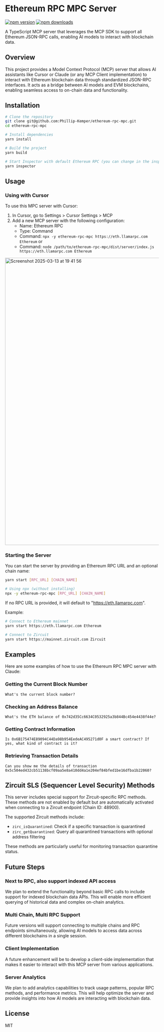 # Ethereum RPC MPC Server

[![npm version](https://img.shields.io/npm/v/ethereum-rpc-mpc.svg)](https://www.npmjs.com/package/ethereum-rpc-mpc)
[![npm downloads](https://img.shields.io/npm/dm/ethereum-rpc-mpc.svg)](https://www.npmjs.com/package/ethereum-rpc-mpc)

A TypeScript MCP server that leverages the MCP SDK to support all Ethereum JSON-RPC calls, enabling AI models to interact with blockchain data.

## Overview

This project provides a Model Context Protocol (MCP) server that allows AI assistants like Cursor or Claude (or any MCP Client implementation) to interact with Ethereum blockchain data through standardized JSON-RPC interfaces. It acts as a bridge between AI models and EVM blockchains, enabling seamless access to on-chain data and functionality.

## Installation

```bash
# Clone the repository
git clone git@github.com:Phillip-Kemper/ethereum-rpc-mpc.git
cd ethereum-rpc-mpc

# Install dependencies
yarn install

# Build the project
yarn build

# Start Inspector with default Ethereum RPC (you can change in the inspector settings on )
yarn inspector
```

## Usage

### Using with Cursor

To use this MPC server with Cursor:

1. In Cursor, go to Settings > Cursor Settings > MCP
2. Add a new MCP server with the following configuration:
   - Name: Ethereum RPC
   - Type: Command
   - Command: `npx -y ethereum-rpc-mpc https://eth.llamarpc.com Ethereum`
   or
   - Command: `node /path/to/ethereum-rpc-mpc/dist/server/index.js https://eth.llamarpc.com Ethereum`

<img width="938" alt="Screenshot 2025-03-13 at 19 41 56" src="https://github.com/user-attachments/assets/f9e09d44-ea43-4ef2-9950-88300f6f9667" />

### Starting the Server

You can start the server by providing an Ethereum RPC URL and an optional chain name:

```bash
yarn start [RPC_URL] [CHAIN_NAME]

# Using npx (without installing)
npx -y ethereum-rpc-mpc [RPC_URL] [CHAIN_NAME]
```

If no RPC URL is provided, it will default to "https://eth.llamarpc.com".

Example:

```bash
# Connect to Ethereum mainnet
yarn start https://eth.llamarpc.com Ethereum

# Connect to Zircuit
yarn start https://mainnet.zircuit.com Zircuit
```

## Examples

Here are some examples of how to use the Ethereum RPC MPC server with Claude:

### Getting the Current Block Number

```
What's the current block number?
```

### Checking an Address Balance

```
What's the ETH balance of 0x742d35Cc6634C0532925a3b844Bc454e4438f44e?
```

### Getting Contract Information

```
Is 0x6B175474E89094C44Da98b954EedeAC495271d0F a smart contract? If yes, what kind of contract is it?
```

### Retrieving Transaction Details

```
Can you show me the details of transaction 0x5c504ed432cb51138bcf09aa5e8a410dd4a1e204ef84bfed1be16dfba1b22060?
```

## Zircuit SLS (Sequencer Level Security) Methods

This server includes special support for Zircuit-specific RPC methods. These methods are not enabled by default but are automatically activated when connecting to a Zircuit endpoint (Chain ID: 48900).

The supported Zircuit methods include:

- `zirc_isQuarantined`: Check if a specific transaction is quarantined
- `zirc_getQuarantined`: Query all quarantined transactions with optional address filtering

These methods are particularly useful for monitoring transaction quarantine status.

## Future Steps

### Next to RPC, also support indexed API access

We plan to extend the functionality beyond basic RPC calls to include support for indexed blockchain data APIs. This will enable more efficient querying of historical data and complex on-chain analytics.

### Multi Chain, Multi RPC Support

Future versions will support connecting to multiple chains and RPC endpoints simultaneously, allowing AI models to access data across different blockchains in a single session.

### Client Implementation

A future enhancement will be to develop a client-side implementation that makes it easier to interact with this MCP server from various applications.

### Server Analytics

We plan to add analytics capabilities to track usage patterns, popular RPC methods, and performance metrics. This will help optimize the server and provide insights into how AI models are interacting with blockchain data.

## License

MIT 
